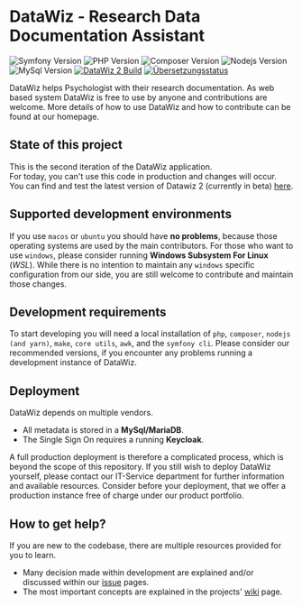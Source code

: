 # DataWiz - Research Data Documentation Assistant
![Symfony Version](https://img.shields.io/badge/Symfony-^6.2-success?logo=symfony&style=flat-square)
![PHP Version](https://img.shields.io/badge/Php-^8.2-informational?logo=PHP&style=flat-square&logoColor=white)
![Composer Version](https://img.shields.io/badge/Composer-^2.0-informational?logo=Composer&style=flat-square&logoColor=white)
![Nodejs Version](https://img.shields.io/badge/Nodejs-14_LTS-informational?logo=node.js&style=flat-square&logoColor=white)
![MySql Version](https://img.shields.io/badge/MySql-8.0-informational?logo=mysql&style=flat-square&logoColor=white)
[![DataWiz 2 Build](https://github.com/leibniz-psychology/datawiz2/actions/workflows/cypress.yml/badge.svg?branch=master)](https://github.com/leibniz-psychology/datawiz2/actions/workflows/cypress.yml)
[![Übersetzungsstatus](http://weblate.zpid.de/widgets/datawiz/-/datawiz-2/svg-badge.svg)](http://weblate.zpid.de/engage/datawiz/)

DataWiz helps Psychologist with their research documentation. 
As web based system DataWiz is free to use by anyone and contributions are welcome.
More details of how to use DataWiz and how to contribute can be found at our homepage.

## State of this project

This is the second iteration of the DataWiz application. \
For today, you can't use this code in production and changes will occur. \
You can find and test the latest version of Datawiz 2 (currently in beta) [here](https://datawiz2.dev.zpid.de/).

## Supported development environments

If you use `macos` or `ubuntu` you should have __no problems__, 
because those operating systems are used by the main contributors.
For those who want to use `windows`, please consider running __Windows Subsystem For Linux__ (_WSL_).
While there is no intention to maintain any `windows` specific configuration from our side, 
you are still welcome to contribute and maintain those changes.

## Development requirements

To start developing you will need a local installation of `php`, `composer`, `nodejs (and yarn)`, `make`, `core utils`, `awk`, and the `symfony cli`.
Please consider our recommended versions, 
if you encounter any problems running a development instance of DataWiz.


## Deployment

DataWiz depends on multiple vendors.
- All metadata is stored in a **MySql/MariaDB**.
- The Single Sign On requires a running **Keycloak**.

A full production deployment is therefore a complicated process, which is beyond the scope of this repository.
If you still wish to deploy DataWiz yourself, please contact our IT-Service department for further information and available resources.
Consider before your deployment, that we offer a production instance free of charge under our product portfolio.


## How to get help?

If you are new to the codebase, there are multiple resources provided for you to learn.

- Many decision made within development are explained and/or discussed within our [issue](https://github.com/leibniz-psychology/datawiz2/issues) pages.
- The most important concepts are explained in the projects' [wiki](https://github.com/leibniz-psychology/datawiz2/wiki) page.

